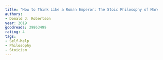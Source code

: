 ```yaml
---
title: "How to Think Like a Roman Emperor: The Stoic Philosophy of Marcus Aurelius"
authors:
- Donald J. Robertson
year: 2019
goodreads: 39863499
rating: 4
tags:
- Self-help
- Philosophy
- Stoicism
---
```

